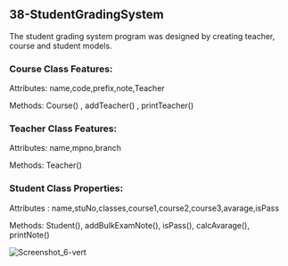## 38-StudentGradingSystem

The student grading system program was designed by creating teacher, course and student models. 

### Course Class Features:



Attributes: name,code,prefix,note,Teacher


Methods: Course() , addTeacher() , printTeacher()



### Teacher Class Features:



Attributes: name,mpno,branch


Methods: Teacher()


### Student Class Properties:



Attributes : name,stuNo,classes,course1,course2,course3,avarage,isPass


Methods: Student(), addBulkExamNote(), isPass(), calcAvarage(), printNote()

![Screenshot_6-vert](https://user-images.githubusercontent.com/57245919/130358294-eb3f39c3-b169-4552-a209-4da75d220557.jpg)

